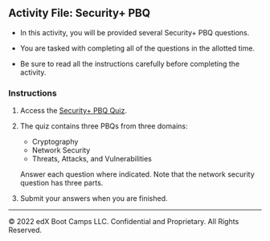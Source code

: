 ## Activity File: Security+ PBQ 

- In this activity, you will be provided several Security+ PBQ questions.

- You are tasked with completing all of the questions in the allotted time.

- Be sure to read all the instructions carefully before completing the activity.

### Instructions

1. Access the [Security+ PBQ Quiz](https://forms.gle/cqrgQX2jw1MU51t4A).

2. The quiz contains three PBQs from three domains: 
    - Cryptography
    - Network Security
    - Threats, Attacks, and Vulnerabilities

   Answer each question where indicated. Note that the network security question has three parts.

3. Submit your answers when you are finished. 

---
© 2022 edX Boot Camps LLC. Confidential and Proprietary. All Rights Reserved.  




